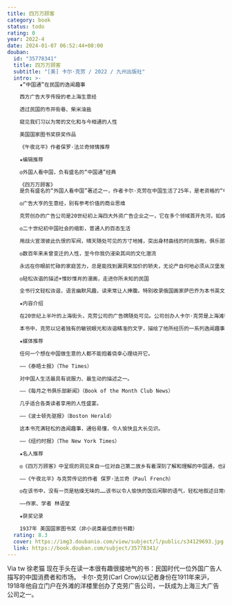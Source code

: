 ```yaml
---
title: 四万万顾客
category: book
status: todo
rating: 0
year: 2022-4
date: 2024-01-07 06:52:44+08:00
douban:
  id: "35778341"
  title: 四万万顾客
  subtitle: "[美] 卡尔·克劳 / 2022 / 九州出版社"
  intro: >-
    ★“中国通”在民国的逸闻趣事

    西方广告大亨传授的老上海生意经

    透过民国的市井街巷、柴米油盐

    窥见我们习以为常的文化和与今相通的人性

    美国国家图书奖获奖作品

    《午夜北平》作者保罗·法兰奇倾情推荐

    ★编辑推荐

    ◎外国人看中国，负有盛名的“中国通”经典

    《四万万顾客》
    是负有盛名的“外国人看中国”著述之一，作者卡尔·克劳在中国生活了25年，是老资格的“中国通”，他以丰富的经历、灵动的文笔，淋漓尽致地书写了东方古国的风土人情。本书自1937年初版后，获得英美报刊各种好评，更荣获美国国家图书奖，被译成法文、德文等多种语言，多次重印。1945年抗日战争胜利时，来到上海的盟军士兵往往人手一本袖珍版的《四万万顾客》，他们对于中国的了解大多来自于这本书。

    ◎广告大亨的生意经，别有参考价值的商业思维

    克劳创办的广告公司是20世纪初上海四大外资广告企业之一，它在多个领域首开先河，如成功使用“摩登女郎”形象，引领民国广告业风潮；推出与商品相关的出版物，促进国人对新事物的理解和接受；灵活调整促销方式使赠品适应中国市场等。丰富的案例及对顾客心理的精准研究，不仅在当时向外国人澄清了对中国的种种误解，而且在全民带货的今天，对中国卖家及买家也具有别样的启发和参考。

    ◎二十世纪初中国社会的缩影，普通人的百态生活

    用战火宣泄彼此仇恨的军阀，晴天随处可见的方寸地摊，突出身材曲线的时尚旗袍，俱乐部门口候客的黄包车夫……克劳将自己在中国的所见所闻融入本书，避开了刻板印象书写方式和自以为是的西方优越感，字里行间充满对中国和对中国人的热爱，使我们能直面民国的市井街巷、普通人的百态生活，一窥当时的社会情况和风土文化。

    ◎数百年来未曾变迁的人性，至今你我仍浸染其间的文化潜流

    永远在你眼前忙碌的家庭苦力，总是能找到漏洞来加价的轿夫，无论产自何地必须从汉堡发货才能被认可的马掌，将每一处包装材料都能利用到的店员……克劳以记者独有的敏锐眼光，洞悉了纷纭商品交易背后折射出的林林总总。国人的心理模式、生活理念、处事文化，在经历了翻天覆地变化的今天仍未过时，读者回望过去，审视自己，将会感同身受。

    ◎轻松诙谐的描述+惟妙惟肖的漫画，走进你所未知的民国

    全书行文轻松诙谐，语言幽默风趣，读来常让人捧腹。特别收录俄国画家萨巴乔为本书英文初版所绘的42幅插图，采用奥地利漫画家许福关于老上海的画作为封面图，惟妙惟肖，与内文相映成趣。文后附有《“临城大劫案”中的克劳》一文、克劳小传等，为正文未尽的背景做了补充，以帮助读者更好地理解克劳和他所讲述的那个时代。

    ★内容介绍

    在20世纪上半叶的上海街头，克劳公司的广告牌随处可见。公司创办人卡尔·克劳是上海滩较早开始从事广告和商品推销业务的外国商人，他将四万万中国人全都看作潜在的顾客，研究了与他们相关的方方面面。

    本书中，克劳以记者独有的敏锐眼光和诙谐精准的文字，描绘了他所经历的一系列逸闻趣事：“汉堡马掌”并不都来自德国汉堡，一包十二枚规格不同的缝衣针就算作为赠品在中国也没有市场，买钱塘江的鱼付的钱可能并不包括拴鱼绳的费用，外国人心目中的“中国国菜”炒杂碎在中国却并不存在……背后折射出的一些中国文化和在中国做生意的思维方式，至今仍未过时。

    ★媒体推荐

    任何一个想在中国做生意的人都不能抱着侥幸心理绕开它。

    ——《泰晤士报》（The Times）

    对中国人生活最具有说服力、最生动的描述之一。

    ——《每月之书俱乐部新闻》（Book of the Month Club News）

    几乎适合各类读者享用的人性盛宴。

    ——《波士顿先驱报》（Boston Herald）

    这本书充满轻松的逸闻趣事，通俗易懂，令人愉快且大长见识。

    ——《纽约时报》（The New York Times）

    ★名人推荐

    ◎《四万万顾客》中呈现的洞见来自一位对自己第二故乡有着深刻了解和理解的中国通，也避开了（那个时代）极为常见的刻板印象书写方式以及自以为是的西方优越感。20世纪30年代晚期，它在讨论中国的众多出版物中跻身为流传最广的作品之一，并迅速成为我们喜欢的滥用表达——“经典”，如今它依然还是。

    ——《午夜北平》与克劳传记的作者 保罗·法兰奇（Paul French）

    ◎在该书中，没有一页是枯燥无味的……该书以令人愉快的饭后闲聊的语气，轻松地叙述日常经商事实的表象。读者决不会丧失对现实或生活的感觉。

    ——作家、学者 林语堂

    ★获奖记录

    1937年 美国国家图书奖（非小说类最佳原创书籍）
  rating: 8.3
  cover: https://img3.doubanio.com/view/subject/l/public/s34129693.jpg
  link: https://book.douban.com/subject/35778341/
---
```


Via tw 徐老猫 现在手头在读一本很有趣很接地气的书：民国时代一位外国广告人描写的中国消费者和市场。
卡尔-克劳(Carl Crow)以记者身份在1911年来沪，1918年他自立门户在外滩的洋楼里创办了克劳广告公司，一跃成为上海三大广告公司之一。
